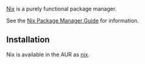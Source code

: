 [Nix](https://nixos.org/nix/) is a purely functional package manager.

See the [Nix Package Manager Guide](https://nixos.org/nix/manual/) for information.

## Installation

Nix is available in the AUR as [nix](https://aur.archlinux.org/packages/nix/).